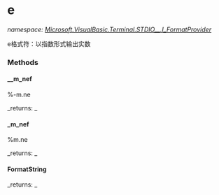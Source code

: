 ﻿
# e
_namespace: [Microsoft.VisualBasic.Terminal.STDIO__.I_FormatProvider](N-Microsoft.VisualBasic.Terminal.STDIO__.I_FormatProvider.md)_

e格式符：以指数形式输出实数

### Methods

#### __m_nef
%-m.ne

_returns: _
#### _m_nef
%m.ne

_returns: _
#### FormatString


_returns: _



